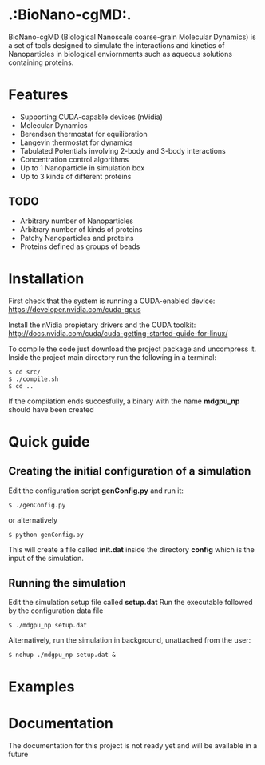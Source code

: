 .:BioNano-cgMD:.
================

BioNano-cgMD (Biological Nanoscale coarse-grain Molecular Dynamics) is a set of tools designed to simulate the interactions and kinetics of Nanoparticles in biological enviornments such as aqueous solutions containing proteins.



# Features

+ Supporting CUDA-capable devices (nVidia)
+ Molecular Dynamics
+ Berendsen thermostat for equilibration
+ Langevin thermostat for dynamics
+ Tabulated Potentials involving 2-body and 3-body interactions
+ Concentration control algorithms
+ Up to 1 Nanoparticle in simulation box
+ Up to 3 kinds of different proteins

## TODO

+ Arbitrary number of Nanoparticles
+ Arbitrary number of kinds of proteins
+ Patchy Nanoparticles and proteins
+ Proteins defined as groups of beads

# Installation

First check that the system is running a CUDA-enabled device: https://developer.nvidia.com/cuda-gpus

Install the nVidia propietary drivers and the CUDA toolkit:
http://docs.nvidia.com/cuda/cuda-getting-started-guide-for-linux/

To compile the code just download the project package and uncompress it.
Inside the project main directory run the following in a terminal:
```
$ cd src/
$ ./compile.sh
$ cd .. 
```
If the compilation ends succesfully, a binary with the name **mdgpu_np** should have been created

# Quick guide

## Creating the initial configuration of a simulation

Edit the configuration script **genConfig.py** and run it:
``` 
$ ./genConfig.py
```
or alternatively
```
$ python genConfig.py
```

This will create a file called **init.dat** inside the directory **config** which is the input of the simulation.

## Running the simulation

Edit the simulation setup file called **setup.dat**
Run the executable followed by the configuration data file
```
$ ./mdgpu_np setup.dat
```
Alternatively, run the simulation in background, unattached from the user:
```
$ nohup ./mdgpu_np setup.dat &
```

# Examples


# Documentation

The documentation for this project is not ready yet and will be available in a future


